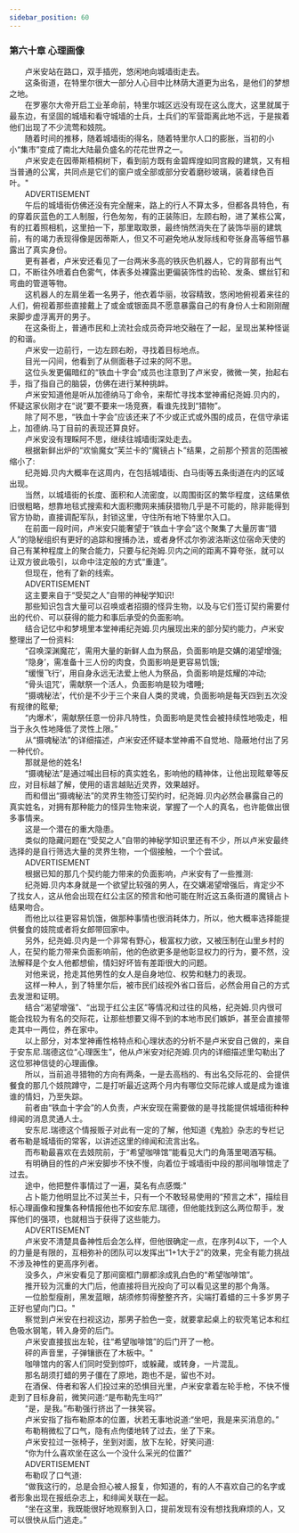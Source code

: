 ```yaml
---
sidebar_position: 60
---
```

### 第六十章 心理画像  


　　卢米安站在路口，双手插兜，悠闲地向城墙街走去。  
　　这条街道，在特里尔很大一部分人心目中比林荫大道更为出名，是他们的梦想之地。  
　　在罗塞尔大帝开启工业革命前，特里尔城区远没有现在这么庞大，这里就属于最东边，有坚固的城墙和看守城墙的士兵，士兵们的军营距离此地不远，于是挨着他们出现了不少流莺和妓院。  
　　随着时间的推移，随着城墙街的得名，随着特里尔人口的膨胀，当初的小小“集市”变成了南北大陆最负盛名的花花世界之一。  
　　卢米安走在因蒂斯梧桐树下，看到前方既有金碧辉煌如同宫殿的建筑，又有相当普通的公寓，共同点是它们的窗户或全部或部分安着磨砂玻璃，装着绿色百叶。"  
　　ADVERTISEMENT  
　　午后的城墙街仿佛还没有完全醒来，路上的行人不算太多，但都各具特色，有的穿着灰蓝色的工人制服，行色匆匆，有的正装陈旧，左顾右盼，进了某栋公寓，有的扛着照相机，这里拍一下，那里取取景，最终悄然消失在了装饰华丽的建筑前，有的竭力表现得像是因蒂斯人，但又不可避免地从发际线和夸张身高等细节暴露出了真实身份。  
　　更有甚者，卢米安还看见了一台两米多高的铁灰色机器人，它的背部有出气口，不断往外喷着白色雾气，体表多处裸露出更偏装饰性的齿轮、发条、螺丝钉和弯曲的管道等物。  
　　这机器人的左肩坐着一名男子，他衣着华丽，妆容精致，悠闲地俯视着来往的人们，俯视着那些直接戴上了或金或银面具不愿意暴露自己的有身份人士和刚刚醒来脚步虚浮离开的男子。  
　　在这条街上，普通市民和上流社会成员奇异地交融在了一起，呈现出某种怪诞的和谐。  
　　卢米安一边前行，一边左顾右盼，寻找着目标地点。  
　　目光一闪间，他看到了从侧面巷子过来的阿不思。  
　　这位头发更偏暗红的“铁血十字会”成员也注意到了卢米安，微微一笑，抬起右手，指了指自己的脑袋，仿佛在进行某种挑衅。  
　　卢米安知道他是听从加德纳马丁命令，来帮忙寻找本堂神甫纪尧姆.贝内的，怀疑这家伙刚才在“说”要不要来一场竞赛，看谁先找到“猎物”。  
　　除了阿不思，“铁血十字会”应该还来了不少或正式或外围的成员，在信守承诺上，加德纳.马丁目前的表现还算良好。  
　　卢米安没有理睬阿不思，继续往城墙街深处走去。  
　　根据新鲜出炉的“欢愉魔女”芙兰卡的“魔镜占卜”结果，之前那个预言的范围被缩小了:  
　　纪尧姆.贝内大概率在这周内，在包括城墙街、白马街等五条街道在内的区域出现。  
　　当然，以城墙街的长度、面积和人流密度，以周围街区的繁华程度，这结果依旧很粗略，想靠地毯式搜索和大面积撒网来捕获猎物几乎是不可能的，除非能得到官方协助，直接调配军队，封锁这里，守住所有地下特里尔入口。  
　　在前面一段时间，卢米安只能奢望于“铁血十字会”这个聚集了大量厉害“猎人”的隐秘组织有更好的追踪和搜捕办法，或者身怀忒尔弥波洛斯这位宿命天使的自己有某种程度上的聚合能力，只要与纪尧姆.贝内之间的距离不算夸张，就可以让双方彼此吸引，以命中注定般的方式“重逢”。  
　　但现在，他有了新的线索。  
　　ADVERTISEMENT  
　　这主要来自于“受契之人”自带的神秘学知识!  
　　那些知识包含大量可以召唤或者招摄的怪异生物，以及与它们签订契约需要付出的代价、可以获得的能力和事后承受的负面影响。  
　　结合记忆中和梦境里本堂神甫纪尧姆.贝内展现出来的部分契约能力，卢米安整理出了一份资料:  
　　“召唤深渊魔花’，需用大量的新鲜人血为祭品，负面影响是交媾的渴望增强;  
　　“隐身’，需准备十三人份的肉食，负面影响是更容易饥饿;  
　　“缓慢飞行’，用自身永远无法爱上他人为祭品，负面影响是炫耀的冲动;  
　　“骨头诅咒’，需献祭一个活人，负面影响是较为嗜睡;  
　　“摄魂秘法’，代价是不少于三个来自人类的灵魂，负面影响是每天四到五次没有规律的眩晕;  
　　“内爆术’，需献祭任意一份非凡特性，负面影响是灵性会被持续性地吸走，相当于永久性地降低了灵性上限。”  
　　从“摄魂秘法”的详细描述，卢米安还怀疑本堂神甫不自觉地、隐蔽地付出了另一种代价。  
　　那就是他的姓名!  
　　“摄魂秘法”是通过喊出目标的真实姓名，影响他的精神体，让他出现眩晕等反应，对目标越了解，使用的语言越贴近灵界，效果越好。  
　　而和借出“摄魂秘法”的灵界生物签订契约时，纪尧姆.贝内必然会暴露自己的真实姓名，对拥有那种能力的怪异生物来说，掌握了一个人的真名，也许能做出很多事情来。  
　　这是一个潜在的重大隐患。  
　　类似的隐藏问题在“受契之人”自带的神秘学知识里还有不少，所以卢米安最终选择的是自行筛选大量的灵界生物，一个個接触，一个个尝试。  
　　ADVERTISEMENT  
　　根据已知的那几个契约能力带来的负面影响，卢米安有了一些推测:  
　　纪尧姆.贝内本身就是一个欲望比较强的男人，在交媾渴望增强后，肯定少不了找女人，这从他会出现在红公主区的预言和他可能在附近这五条街道的魔镜占卜结果吻合。  
　　而他比以往更容易饥饿，做那种事情也很消耗体力，所以，他大概率选择能提供餐食的妓院或者将女郎带回家中。  
　　另外，纪尧姆.贝内是一个非常有野心，极富权力欲，又被压制在山里乡村的人，在契约能力带来负面影响前，他的色欲更多是他彰显权力的行为，要不然，没法解释是个女人他都想偷，情妇好坏皆有差距很大的问题。  
　　对他来说，抢走其他男性的女人是自身地位、权势和魅力的表现。  
　　这样一种人，到了特里尔后，被市民们歧视外省口音后，必然会用自己的方式去发泄和证明。  
　　结合“渴望增强”、“出现于红公主区”等情况和过往的风格，纪尧姆.贝内很可能会找较为有名的交际花，让那些想要又得不到的本地市民们嫉妒，甚至会直接带走其中一两位，养在家中。  
　　以上部分，对本堂神甫性格特点和心理状态的分析不是卢米安自己做的，来自于安东尼.瑞德这位“心理医生”，他从卢米安对纪尧姆.贝内的详细描述里勾勒出了这位邪神信徒的心理画像。  
　　所以，当前追寻猎物的方向有两条，一是去高档的、有出名交际花的、会提供餐食的那几个妓院蹲守，二是打听最近这两个月内有哪位交际花嫁人或是成为谁谁谁的情妇，乃至失踪。  
　　前者由“铁血十字会”的人负责，卢米安现在需要做的是寻找能提供城墙街种种绯闻的消息灵通人士。  
　　安东尼.瑞德这个情报贩子对此有一定的了解，他知道《鬼脸》杂志的专栏记者布勒是城墙街的常客，以讲述这里的绯闻和流言出名。  
　　而布勒最喜欢在去妓院前，于“希望咖啡馆”能看见大门的角落里喝酒写稿。  
　　有明确目的性的卢米安脚步不快不慢，向着位于城墙街中段的那间咖啡馆走了过去。  
　　途中，他把整件事情过了一遍，莫名有点感慨:"  
　　占卜能力他明显比不过芙兰卡，只有一个不敢轻易使用的“预言之术”，描绘目标心理画像和搜集各种情报他也不如安东尼.瑞德，但他能找到这么两位帮手，发挥他们的强项，也就相当于获得了这些能力。  
　　ADVERTISEMENT  
　　卢米安不清楚具备神性后会怎么样，但他很确定一点，在序列4以下，一个人的力量是有限的，互相弥补的团队可以发挥出“1+1大于2”的效果，完全有能力挑战不涉及神性的更高序列者。  
　　没多久，卢米安看见了那间窗框门扉都涂成乳白色的“希望咖啡馆”。  
　　推开较为沉重的大门后，他直接将目光投向了可以看见这里的那个角落。  
　　一位脸型瘦削，黑发蓝眼，胡须修剪得整整齐齐，尖端打着蜡的三十多岁男子正好也望向门口。"  
　　察觉到卢米安在扫视这边，那男子脸色一变，就要拿起桌上的软壳笔记本和红色吸水钢笔，转入身旁的后门。  
　　卢米安直接拔出左轮，往“希望咖啡馆”的后门开了一枪。  
　　砰的声音里，子弹镶嵌在了木板中。"  
　　咖啡馆内的客人们同时受到惊吓，或躲藏，或转身，一片混乱。  
　　那名胡须打蜡的男子僵在了原地，跑也不是，留也不对。  
　　在酒保、侍者和客人们投过来的恐惧目光里，卢米安拿着左轮手枪，不快不慢走到了目标身前，微笑问道:“是布勒先生吗?”  
　　“是，是我。”布勒强行挤出了一抹笑容。  
　　卢米安指了指布勒原本的位置，状若无事地说道:“坐吧，我是来买消息的。”  
　　布勒稍微松了口气，隐有点佝偻地转了过去，坐了下来。  
　　卢米安拉过一张椅子，坐到对面，放下左轮，好笑问道:  
　　“你为什么喜欢坐在这么一个没什么采光的位置?”  
　　ADVERTISEMENT  
　　布勒叹了口气道:  
　　“做我这行的，总是会担心被人报复，你知道的，有的人不喜欢自己的名字或者形象出现在报纸杂志上，和绯闻关联在一起。  
　　“坐在这里，我既能很好地观察到入口，提前发现有没有想找我麻烦的人，又可以很快从后门逃走。”  
